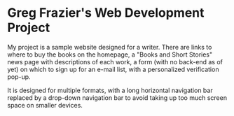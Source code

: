 # Greg Frazier's Web Development Project

My project is a sample website designed for a writer. There are links to where to buy the books on the homepage, a "Books and Short Stories" news page with descriptions of each work, a form (with no back-end as of yet) on which to sign up for an e-mail list, with a personalized verification pop-up. 

It is designed for multiple formats, with a long horizontal navigation bar replaced by a drop-down navigation bar to avoid taking up too much screen space on smaller devices. 
